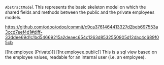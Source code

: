 `AbstractModel` This represents the basic skeleton model on which the shared fields and methods between the public and the private employees models.

https://github.com/odoo/odoo/commit/c9ca3761464413327d2beb697553a3ccd7eef4d1#diff-33ddee69d1c1bd54669215a2deaec654c1263d8532550905d12dac4c689f05cb

[[hr.employee (Private)]]
[[hr.employee.public]] This is a sql view based on the employee values, readable for an internal user (i.e. an employee).